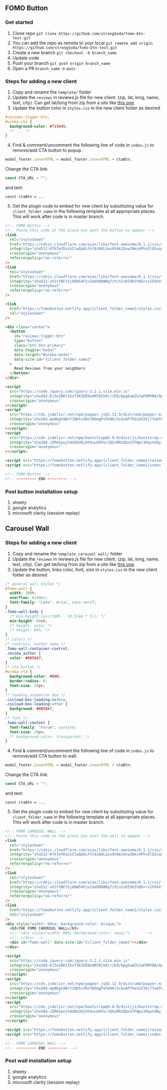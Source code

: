 ## FOMO Button

### Get started

1. Clone repo `git clone https://github.com/strongSoda/fomo-btn-test.git`
2. You can add the repo as remote to your local `git remote add origin https://github.com/strongSoda/fomo-btn-test.git`
3. Create a new branch `git checkout -b branch_name`
4. Update code
5. Push your branch `git push origin branch_name`
6. Open a PR `branch_name` -> `main`

### Steps for adding a new client

1. Copy and rename the `template/` folder
2. Update the `reviews` in reviews.js file for new client. (zip, lat, long, name, text, city). Can get lat/long from zip from a site like [this one](https://www.freemaptools.com/convert-us-zip-code-to-lat-lng.htm).
3. Update the button color in `styles.css` in the new client folder as desired

```css
#reviews-tigger-btn,
#ureka-cta {
  background-color: #f15645;
  /* ... */
}
```

4. Find & comment/uncomment the following line of code in `index.js` to remove/add CTA button to popup.

```javascript
modal_footer.innerHTML = modal_footer.innerHTML + ctaBtn;
```

Change the CTA link:

```javascript
const CTA_URL = "";
```

and text:

```
const ctaBtn = ...
```

5. Get the plugin code to embed for new client by substituting value for `client_folder_name` in the following template at all appropriate places. This will work after code is in master branch.

```html
<!-- FOMO Button -->
<!-- Paste this code at the place you want the button to appear -->
<link
  rel="stylesheet"
  href="https://cdnjs.cloudflare.com/ajax/libs/font-awesome/6.1.1/css/all.min.css"
  integrity="sha512-KfkfwYDsLkIlwQp6LFnl8zNdLGxu9YAA1QvwINks4PhcElQSvqcyVLLD9aMhXd13uQjoXtEKNosOWaZqXgel0g=="
  crossorigin="anonymous"
  referrerpolicy="no-referrer"
/>
<link
  rel="stylesheet"
  href="https://cdnjs.cloudflare.com/ajax/libs/font-awesome/6.1.1/css/fontawesome.min.css"
  integrity="sha512-xX2rYBFJSj86W54Fyv1de80DWBq7zYLn2z0I9bIhQG+rxIF6XVJUpdGnsNHWRa6AvP89vtFupEPDP8eZAtu9qA=="
  crossorigin="anonymous"
  referrerpolicy="no-referrer"
/>

<link
  href="https://fomobutton.netlify.app/{client_folder_name}/styles.css"
  rel="stylesheet"
/>

<div class="center">
  <button
    id="reviews-tigger-btn"
    type="button"
    class="btn btn-primary"
    data-toggle="modal"
    data-target="#ureka-modal"
    data-site-id="{client_folder_name}"
  >
    Read Reviews from your neighbors
  </button>
</div>

<script
  src="https://code.jquery.com/jquery-3.2.1.slim.min.js"
  integrity="sha384-KJ3o2DKtIkvYIK3UENzmM7KCkRr/rE9/Qpg6aAZGJwFDMVNA/GpGFF93hXpG5KkN"
  crossorigin="anonymous"
></script>
<script
  src="https://cdn.jsdelivr.net/npm/popper.js@1.12.9/dist/umd/popper.min.js"
  integrity="sha384-ApNbgh9B+Y1QKtv3Rn7W3mgPxhU9K/ScQsAP7hUibX39j7fakFPskvXusvfa0b4Q"
  crossorigin="anonymous"
></script>
<script
  src="https://cdn.jsdelivr.net/npm/bootstrap@4.0.0/dist/js/bootstrap.min.js"
  integrity="sha384-JZR6Spejh4U02d8jOt6vLEHfe/JQGiRRSQQxSfFWpi1MquVdAyjUar5+76PVCmYl"
  crossorigin="anonymous"
></script>

<script src="https://fomobutton.netlify.app/{client_folder_name}/reviews.js"></script>
<script src="https://fomobutton.netlify.app/{client_folder_name}/index.js"></script>

<!-- FOMO Button -->
<!-- --------- END --------- -->
```

### Post button installation setup

1. sheety
2. google analytics
3. microsoft clarity (session replay)

## Carousel Wall

### Steps for adding a new client

1. Copy and rename the `template_carousel_wall/` folder
2. Update the `reviews` in reviews.js file for new client. (zip, lat, long, name, text, city). Can get lat/long from zip from a site like [this one](https://www.freemaptools.com/convert-us-zip-code-to-lat-lng.htm).
3. Update the button, links color, font, size in `styles.css` in the new client folder as desired

```css
/* general wall styles */
#fomo-wall {
  width: 100%;
  overflow: hidden;
  font-family: "Lato", Arial, sans-serif;
}
.fomo-wall-body {
  /* min-height:calc(100% - (0.5rem * 5)); */
  min-height: 60vh;
  /* height: auto; */
  /* height: 60%; */
}
/* colors */
/* controls, author name */
.fomo-wall-container-control,
.review_author {
  color: #805847;
}
/* cta button */
#ureka-cta {
  background-color: #000;
  border-radius: 0;
  font-size: 20px;
}
/* loading animation box */
.cssload-box-loading:before,
.cssload-box-loading:after {
  background: #805847;
}
/* font */
.fomo-wall-content {
  font-family: "Forum", cursive;
  font-size: 20px;
  /* background-color: transparent; */
}
```

4. Find & comment/uncomment the following line of code in `index.js` to remove/add CTA button to wall.

```javascript
modal_footer.innerHTML = modal_footer.innerHTML + ctaBtn;
```

Change the CTA link:

```javascript
const CTA_URL = "";
```

and text:

```
const ctaBtn = ...
```

5. Get the plugin code to embed for new client by substituting value for `client_folder_name` in the following template at all appropriate places. This will work after code is in master branch.

```html
<!-- FOMO CAROUSEL WALL -->
<!-- Paste this code at the place you want the wall to appear -->
<link
  rel="stylesheet"
  href="https://cdnjs.cloudflare.com/ajax/libs/font-awesome/6.1.1/css/all.min.css"
  integrity="sha512-KfkfwYDsLkIlwQp6LFnl8zNdLGxu9YAA1QvwINks4PhcElQSvqcyVLLD9aMhXd13uQjoXtEKNosOWaZqXgel0g=="
  crossorigin="anonymous"
  referrerpolicy="no-referrer"
/>
<link
  rel="stylesheet"
  href="https://cdnjs.cloudflare.com/ajax/libs/font-awesome/6.1.1/css/fontawesome.min.css"
  integrity="sha512-xX2rYBFJSj86W54Fyv1de80DWBq7zYLn2z0I9bIhQG+rxIF6XVJUpdGnsNHWRa6AvP89vtFupEPDP8eZAtu9qA=="
  crossorigin="anonymous"
  referrerpolicy="no-referrer"
/>
<link
  href="https://fomobutton.netlify.app/{client_folder_name}/styles.css"
  rel="stylesheet"
/>
<div style="width: 99vw; background-color: bisque;">
  <h3>THE FOMO CAROUSEL WALL</h3>
  <!-- <div style="width: 80%; background-color: aqua;">       -->
  <!-- </div> -->
  <div id="fomo-wall" data-site-id="{client_folder_name}"></div>
</div>

<script
  src="https://code.jquery.com/jquery-3.2.1.slim.min.js"
  integrity="sha384-KJ3o2DKtIkvYIK3UENzmM7KCkRr/rE9/Qpg6aAZGJwFDMVNA/GpGFF93hXpG5KkN"
  crossorigin="anonymous"
></script>
<script
  src="https://cdn.jsdelivr.net/npm/popper.js@1.12.9/dist/umd/popper.min.js"
  integrity="sha384-ApNbgh9B+Y1QKtv3Rn7W3mgPxhU9K/ScQsAP7hUibX39j7fakFPskvXusvfa0b4Q"
  crossorigin="anonymous"
></script>
<script
  src="https://cdn.jsdelivr.net/npm/bootstrap@4.0.0/dist/js/bootstrap.min.js"
  integrity="sha384-JZR6Spejh4U02d8jOt6vLEHfe/JQGiRRSQQxSfFWpi1MquVdAyjUar5+76PVCmYl"
  crossorigin="anonymous"
></script>

<script src="https://fomobutton.netlify.app/{client_folder_name}/reviews.js"></script>
<script src="https://fomobutton.netlify.app/{client_folder_name}/index.js"></script>

<!-- FOMO CAROUSEL WALL -->
<!-- --------- END --------- -->
```

### Post wall installation setup

1. sheety
2. google analytics
3. microsoft clarity (session replay)
